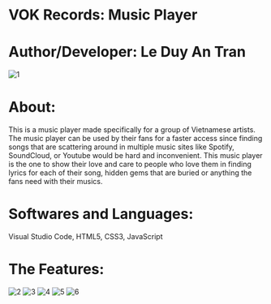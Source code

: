 # VOK Records: Music Player
# Author/Developer: Le Duy An Tran
![1](https://user-images.githubusercontent.com/114903308/209885104-0d74ebbc-275d-4c00-bbc2-81db57e31715.png)
# About:
This is a music player made specifically for a group of Vietnamese artists. The music player can be used by their fans for a faster access since finding songs that are scattering around in multiple music sites like Spotify, SoundCloud, or Youtube would be hard and inconvenient. This music player is the one to show their love and care to people who love them in finding lyrics for each of their song, hidden gems that are buried or anything the fans need with their musics.
# Softwares and Languages:
Visual Studio Code, HTML5, CSS3, JavaScript
# The Features:
![2](https://user-images.githubusercontent.com/114903308/209885107-a00d6f98-783f-4e05-99b2-7a47506406cc.png)
![3](https://user-images.githubusercontent.com/114903308/209885111-2ef8af9f-fb71-49db-b2cc-e7fe0cdc4ecb.png)
![4](https://user-images.githubusercontent.com/114903308/209885118-d3c7f649-6760-4c0c-8ffa-9a3b81592b2d.png)
![5](https://user-images.githubusercontent.com/114903308/209885121-e8b42ac6-a79d-4855-8c38-c208bc50207c.png)
![6](https://user-images.githubusercontent.com/114903308/209885124-6903dfd1-068d-4db0-977d-d502be0c6c1e.png)
